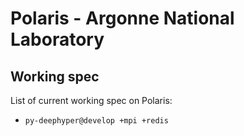 # Polaris - Argonne National Laboratory

## Working spec

List of current working spec on Polaris:

- `py-deephyper@develop +mpi +redis`